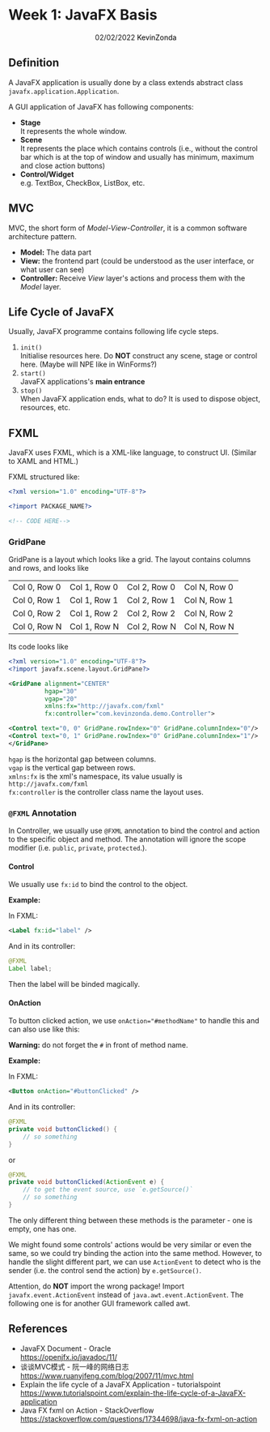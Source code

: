 # Week 1: JavaFX Basis

<center>
<span>02/02/2022</span>
<a style="text-decoration:none; color: black;" href="https://github.com/KevinZonda">KevinZonda</a>
</center>

## Definition

A JavaFX application is usually done by a class extends abstract class
`javafx.application.Application`.

A GUI application of JavaFX has following components:

- **Stage**  
  It represents the whole window.
- **Scene**  
  It represents the place which contains controls (i.e., without the control bar which
  is at the top of window and usually has minimum, maximum and close action buttons)
- **Control/Widget**  
  e.g. TextBox, CheckBox, ListBox, etc.

## MVC

MVC, the short form of *Model-View-Controller*, it is a common software architecture
pattern.

- **Model:** The data part
- **View:** the frontend part (could be understood as the user interface, or what user
  can see)
- **Controller:** Receive *View* layer's actions and process them with the *Model* layer.


## Life Cycle of JavaFX

Usually, JavaFX programme contains following life cycle steps.

1. `init()`  
   Initialise resources here. Do **NOT** construct any scene, stage or control here.
   (Maybe will NPE like in WinForms?)
2. `start()`  
   JavaFX applications's **main entrance**
3. `stop()`  
   When JavaFX application ends, what to do? It is used to dispose object, resources, etc.


## FXML

JavaFX uses FXML, which is a XML-like language, to construct UI. (Similar to XAML and HTML.)

FXML structured like:

```xml
<?xml version="1.0" encoding="UTF-8"?>

<?import PACKAGE_NAME?>

<!-- CODE HERE-->
```

### GridPane

GridPane is a layout which looks like a grid. The layout contains columns and rows, and
looks like

|              |              |              |              |
| ------------ | ------------ | ------------ | ------------ |
| Col 0, Row 0 | Col 1, Row 0 | Col 2, Row 0 | Col N, Row 0 |
| Col 0, Row 1 | Col 1, Row 1 | Col 2, Row 1 | Col N, Row 1 |
| Col 0, Row 2 | Col 1, Row 2 | Col 2, Row 2 | Col N, Row 2 |
| Col 0, Row N | Col 1, Row N | Col 2, Row N | Col N, Row N |

Its code looks like

```xml
<?xml version="1.0" encoding="UTF-8"?>
<?import javafx.scene.layout.GridPane?>

<GridPane alignment="CENTER"
          hgap="30"
          vgap="20"
          xmlns:fx="http://javafx.com/fxml"
          fx:controller="com.kevinzonda.demo.Controller">

<Control text="0, 0" GridPane.rowIndex="0" GridPane.columnIndex="0"/>
<Control text="0, 1" GridPane.rowIndex="0" GridPane.columnIndex="1"/>
</GridPane>
```

`hgap` is the horizontal gap between columns.  
`vgap` is the vertical gap between rows.  
`xmlns:fx` is the xml's namespace, its value usually is `http://javafx.com/fxml`  
`fx:controller` is the controller class name the layout uses.

### `@FXML` Annotation

In Controller, we usually use `@FXML` annotation to bind the control and action to the
specific object and method. The annotation will ignore the scope modifier
(i.e. `public`, `private`, `protected`.).

#### Control

We usually use `fx:id` to bind the control to the object.

**Example:**

In FXML:
```xml
<Label fx:id="label" />
```
And in its controller:

```java
@FXML
Label label;
```

Then the label will be binded magically.

#### OnAction

To button clicked action, we use `onAction="#methodName"` to handle this and can also use
like this:

**Warning:** do not forget the `#` in front of method name.

**Example:**

In FXML:

```xml
<Button onAction="#buttonClicked" />
```

And in its controller:

```java
@FXML
private void buttonClicked() {
    // so something
}
```

or

```java
@FXML
private void buttonClicked(ActionEvent e) {
    // to get the event source, use `e.getSource()`
    // so something
}
```

The only different thing between these methods is the parameter - one is empty, one has one.

We might found some controls' actions would be very similar or even the same, so we could
try binding the action into the same method. However, to handle the slight different part,
we can use `ActionEvent` to detect who is the sender (i.e. the control send the action) by
`e.getSource()`.

Attention, do **NOT** import the wrong package! Import `javafx.event.ActionEvent` instead
of `java.awt.event.ActionEvent`. The following one is for another GUI framework called awt.

## References

- JavaFX Document - Oracle  
  <https://openjfx.io/javadoc/11/>
- 谈谈MVC模式 - 阮一峰的网络日志  
  https://www.ruanyifeng.com/blog/2007/11/mvc.html
- Explain the life cycle of a JavaFX Application - tutorialspoint  
  <https://www.tutorialspoint.com/explain-the-life-cycle-of-a-JavaFX-application>
- Java FX fxml on Action - StackOverflow  
  <https://stackoverflow.com/questions/17344698/java-fx-fxml-on-action>
